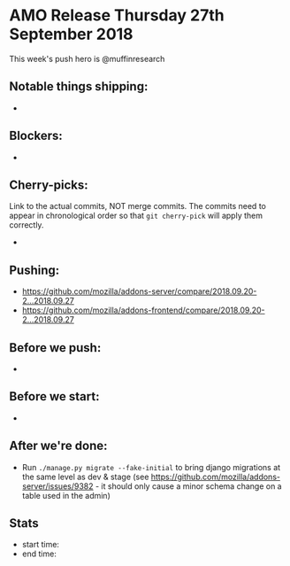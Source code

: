# AMO Release Thursday 27th September 2018

This week's push hero is @muffinresearch

## Notable things shipping:

*

## Blockers:

*

## Cherry-picks:

Link to the actual commits, NOT merge commits. The commits need to appear
in chronological order so that `git cherry-pick` will apply them correctly.

*

## Pushing:

* https://github.com/mozilla/addons-server/compare/2018.09.20-2...2018.09.27
* https://github.com/mozilla/addons-frontend/compare/2018.09.20-2...2018.09.27


## Before we push:

*

## Before we start:

*

## After we're done:

* Run `./manage.py migrate --fake-initial` to bring django migrations at the same level as dev & stage (see https://github.com/mozilla/addons-server/issues/9382 - it should only cause a minor schema change on a table used in the admin)

## Stats

* start time:
* end time:
